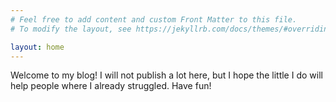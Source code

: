 ```yaml
---
# Feel free to add content and custom Front Matter to this file.
# To modify the layout, see https://jekyllrb.com/docs/themes/#overriding-theme-defaults

layout: home
---
```


Welcome to my blog! I will not publish a lot here, but I hope the little I do
will help people where I already struggled. Have fun!
